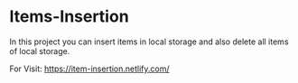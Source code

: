 # Items-Insertion
In this project you can insert items in local storage and also delete all items of local storage.


For Visit: https://item-insertion.netlify.com/
